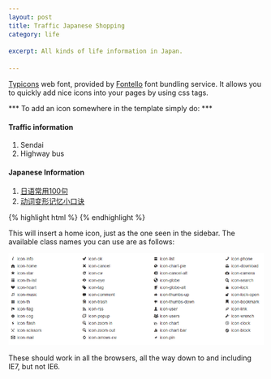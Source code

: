 ```yaml
---
layout: post
title: Traffic Japanese Shopping
category: life

excerpt: All kinds of life information in Japan. 

---
```


 [Typicons][ty] web font, provided by [Fontello][fo] font bundling service. It allows you to quickly
add nice icons into your pages by using css tags. 

*** To add an icon somewhere in the template simply do: ***
#### Traffic information
1. Sendai
2. Highway bus

#### Japanese Information
1. [日语常用100句][J1]
2. [动词变形记忆小口诀][J2]

{% highlight html %}
<i class="icon-home"></i>
{% endhighlight %}

This will insert a home icon, just as the one seen in the sidebar. The available class names you can use are as follows:

![Available Icons][icons]

These should work in all the browsers, all the way down to and including IE7, but not IE6.


[J1]: http://www.go2hn.com/richang/ryrcyy-10015.htm
[J2]: http://www.pkusky.net/riyuxuexi/2011-05-19/345.html
[ty]: http://typicons.com/
[fo]: http://fontello.com/

[icons]: /resources/img/icons.png "Available Icons"


